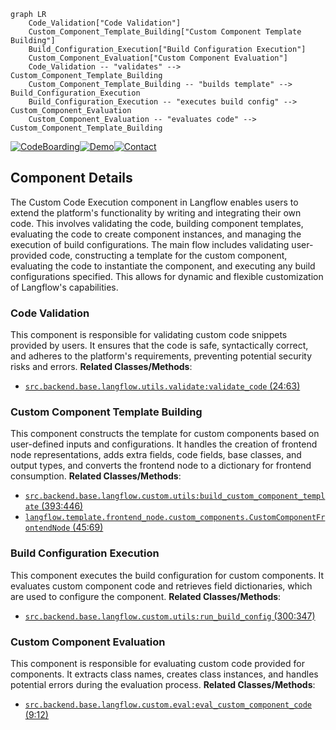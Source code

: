 ```mermaid
graph LR
    Code_Validation["Code Validation"]
    Custom_Component_Template_Building["Custom Component Template Building"]
    Build_Configuration_Execution["Build Configuration Execution"]
    Custom_Component_Evaluation["Custom Component Evaluation"]
    Code_Validation -- "validates" --> Custom_Component_Template_Building
    Custom_Component_Template_Building -- "builds template" --> Build_Configuration_Execution
    Build_Configuration_Execution -- "executes build config" --> Custom_Component_Evaluation
    Custom_Component_Evaluation -- "evaluates code" --> Custom_Component_Template_Building
```
[![CodeBoarding](https://img.shields.io/badge/Generated%20by-CodeBoarding-9cf?style=flat-square)](https://github.com/CodeBoarding/GeneratedOnBoardings)[![Demo](https://img.shields.io/badge/Try%20our-Demo-blue?style=flat-square)](https://www.codeboarding.org/demo)[![Contact](https://img.shields.io/badge/Contact%20us%20-%20codeboarding@gmail.com-lightgrey?style=flat-square)](mailto:codeboarding@gmail.com)

## Component Details

The Custom Code Execution component in Langflow enables users to extend the platform's functionality by writing and integrating their own code. This involves validating the code, building component templates, evaluating the code to create component instances, and managing the execution of build configurations. The main flow includes validating user-provided code, constructing a template for the custom component, evaluating the code to instantiate the component, and executing any build configurations specified. This allows for dynamic and flexible customization of Langflow's capabilities.

### Code Validation
This component is responsible for validating custom code snippets provided by users. It ensures that the code is safe, syntactically correct, and adheres to the platform's requirements, preventing potential security risks and errors.
**Related Classes/Methods**:

- <a href="https://github.com/langflow-ai/langflow/blob/master/src/backend/base/langflow/utils/validate.py#L24-L63" target="_blank" rel="noopener noreferrer">`src.backend.base.langflow.utils.validate:validate_code` (24:63)</a>


### Custom Component Template Building
This component constructs the template for custom components based on user-defined inputs and configurations. It handles the creation of frontend node representations, adds extra fields, code fields, base classes, and output types, and converts the frontend node to a dictionary for frontend consumption.
**Related Classes/Methods**:

- <a href="https://github.com/langflow-ai/langflow/blob/master/src/backend/base/langflow/custom/utils.py#L393-L446" target="_blank" rel="noopener noreferrer">`src.backend.base.langflow.custom.utils:build_custom_component_template` (393:446)</a>
- <a href="https://github.com/langflow-ai/langflow/blob/master/src/backend/base/langflow/template/frontend_node/custom_components.py#L45-L69" target="_blank" rel="noopener noreferrer">`langflow.template.frontend_node.custom_components.CustomComponentFrontendNode` (45:69)</a>


### Build Configuration Execution
This component executes the build configuration for custom components. It evaluates custom component code and retrieves field dictionaries, which are used to configure the component.
**Related Classes/Methods**:

- <a href="https://github.com/langflow-ai/langflow/blob/master/src/backend/base/langflow/custom/utils.py#L300-L347" target="_blank" rel="noopener noreferrer">`src.backend.base.langflow.custom.utils:run_build_config` (300:347)</a>


### Custom Component Evaluation
This component is responsible for evaluating custom code provided for components. It extracts class names, creates class instances, and handles potential errors during the evaluation process.
**Related Classes/Methods**:

- <a href="https://github.com/langflow-ai/langflow/blob/master/src/backend/base/langflow/custom/eval.py#L9-L12" target="_blank" rel="noopener noreferrer">`src.backend.base.langflow.custom.eval:eval_custom_component_code` (9:12)</a>